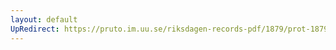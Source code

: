 ```yaml
---
layout: default
UpRedirect: https://pruto.im.uu.se/riksdagen-records-pdf/1879/prot-1879--fk--005.pdf
---
```

